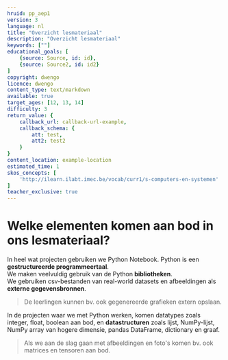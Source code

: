 ```yaml
---
hruid: pp_aep1
version: 3
language: nl
title: "Overzicht lesmateriaal"
description: "Overzicht lesmateriaal"
keywords: [""]
educational_goals: [
    {source: Source, id: id}, 
    {source: Source2, id: id2}
]
copyright: dwengo
licence: dwengo
content_type: text/markdown
available: true
target_ages: [12, 13, 14]
difficulty: 3
return_value: {
    callback_url: callback-url-example,
    callback_schema: {
        att: test,
        att2: test2
    }
}
content_location: example-location
estimated_time: 1
skos_concepts: [
    'http://ilearn.ilabt.imec.be/vocab/curr1/s-computers-en-systemen'
]
teacher_exclusive: true
---
```


# Welke elementen komen aan bod in ons lesmateriaal?

In heel wat projecten gebruiken we Python Notebook. Python is een **gestructureerde programmeertaal**. <br>
We maken veelvuldig gebruik van de Python **bibliotheken**. <br>
We gebruiken csv-bestanden van real-world datasets en afbeeldingen als **externe gegevensbronnen**. 

> De leerlingen kunnen bv. ook gegenereerde grafieken extern opslaan.

In de projecten waar we met Python werken, komen datatypes zoals integer, float, boolean aan bod, en **datastructuren** zoals lijst, NumPy-lijst, NumPy array van hogere dimensie, pandas DataFrame, dictionary en graaf. 

> Als we aan de slag gaan met afbeeldingen en foto's komen bv. ook matrices en tensoren aan bod.   



